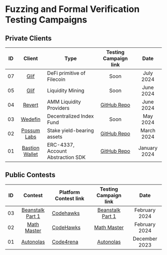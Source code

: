 # Fuzzing and Formal Verification Testing Campaigns

## Private Clients

| ID  |                   Client                    | Type                              |                      Testing Campaign link                      |     Date     |
| :-: | :-----------------------------------------: | --------------------------------- | :-------------------------------------------------------------: | :----------: |
| 07  | [Glif](https://glif.io/)  | DeFi primitive of Filecoin | Soon | July 2024 |
| 05  | [Glif](https://glif.io/)  | Liquidity Mining | Soon | June 2024 |
| 04  | [Revert](https://revert.finance/) | AMM Liquidity Providers | [GitHub Repo](https://github.com/ZealynxSecurity/Revert-Protocol) | June 2024 |
| 03  | [Wedefin](https://www.wedefin.com/) | Decentralized Index Fund | Soon | May 2024 |
| 02  | [Possum Labs](https://www.possumlabs.io/) | Stake yield-bearing assets | [GitHub Repo](https://github.com/ZealynxSecurity/Portals-local) | March 2024 |
| 01  | [Bastion Wallet](https://bastionwallet.io/) | ERC-4337, Account Abstraction SDK | [GitHub Repo](https://github.com/ZealynxSecurity/BastionWallet) | January 2024 |

## Public Contests

| ID  |                                   Contest                                   | Platform Contest link                                                     |                   Testing Campaign link                   |     Date      |
| :-: | :-------------------------------------------------------------------------: | ------------------------------------------------------------------------- | :-------------------------------------------------------: | :-----------: |
| 03  |                [Beanstalk Part 1](https://beanstalkapp.com/)                | [Codehawks](https://www.codehawks.com/contests/clsxlpte900074r5et7x6kh96) | [Beanstalk Part 1](https://github.com/ZealynxSecurity/Beanstalk-Part-1)                            | February 2024 |
| 02  | [Math Master](https://www.codehawks.com/contests/clrp8xvh70001dq1os4gaqbv5) | [CodeHawks](https://www.codehawks.com/contests/clrp8xvh70001dq1os4gaqbv5) | [Math Master](https://github.com/ZealynxSecurity/FVMath)  | February 2024 |
| 01  |                     [Autonolas](https://olas.network/)                      | [Code4rena](https://code4rena.com/audits/2023-12-olas#top)                | [Autonolas](https://github.com/ZealynxSecurity/Autonolas) | December 2023 |
